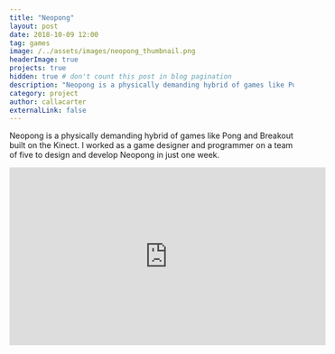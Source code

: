 ```yaml
---
title: "Neopong"
layout: post
date: 2018-10-09 12:00
tag: games
image: /../assets/images/neopong_thumbnail.png
headerImage: true
projects: true
hidden: true # don't count this post in blog pagination
description: "Neopong is a physically demanding hybrid of games like Pong and Breakout built on the Kinect."
category: project
author: callacarter
externalLink: false
---
```


Neopong is a physically demanding hybrid of games like Pong and Breakout built on the Kinect. I worked as a game designer and programmer on a team of five to design and develop Neopong in just one week. 

<dl>
	<iframe width="560" height="315" src="https://www.youtube.com/embed/PH9Kc142aY8" frameborder="0" allow="autoplay; encrypted-media" allowfullscreen></iframe>
</dl>